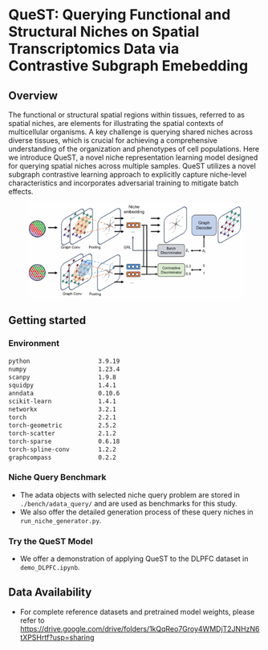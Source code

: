 # QueST: Querying Functional and Structural Niches on Spatial Transcriptomics Data via Contrastive Subgraph Emebedding

## Overview

The functional or structural spatial regions within tissues, referred to as spatial niches, are elements for illustrating the spatial contexts of multicellular organisms. A key challenge is querying shared niches across diverse tissues, which is crucial for achieving a comprehensive understanding of the organization and phenotypes of cell populations. Here we introduce QueST, a novel niche representation learning model designed for querying spatial niches across multiple samples. QueST utilizes a novel subgraph contrastive learning approach to explicitly capture niche-level characteristics and incorporates adversarial training to mitigate batch effects.

<div align="center">
    <figure>
        <img src="QueST_archetecture.png" width="700">
        <!-- <figcaption>QueST Model Architecture</figcaption> -->
    </figure>
</div>


## Getting started

### Environment

```
python                   3.9.19
numpy                    1.23.4
scanpy                   1.9.8
squidpy                  1.4.1
anndata                  0.10.6
scikit-learn             1.4.1
networkx                 3.2.1
torch                    2.2.1
torch-geometric          2.5.2
torch-scatter            2.1.2
torch-sparse             0.6.18
torch-spline-conv        1.2.2
graphcompass             0.2.2
```

### Niche Query Benchmark

- The adata objects with selected niche query problem are stored in `./bench/adata_query/` and are used as benchmarks for this study.
- We also offer the detailed generation process of these query niches in `run_niche_generator.py`. 

### Try the QueST Model

- We offer a demonstration of applying QueST to the DLPFC dataset in `demo_DLPFC.ipynb`.

## Data Availability

- For complete reference datasets and pretrained model weights, please refer to https://drive.google.com/drive/folders/1kQqReo7Groy4WMDjT2JNHzN6tXPSHrtf?usp=sharing
